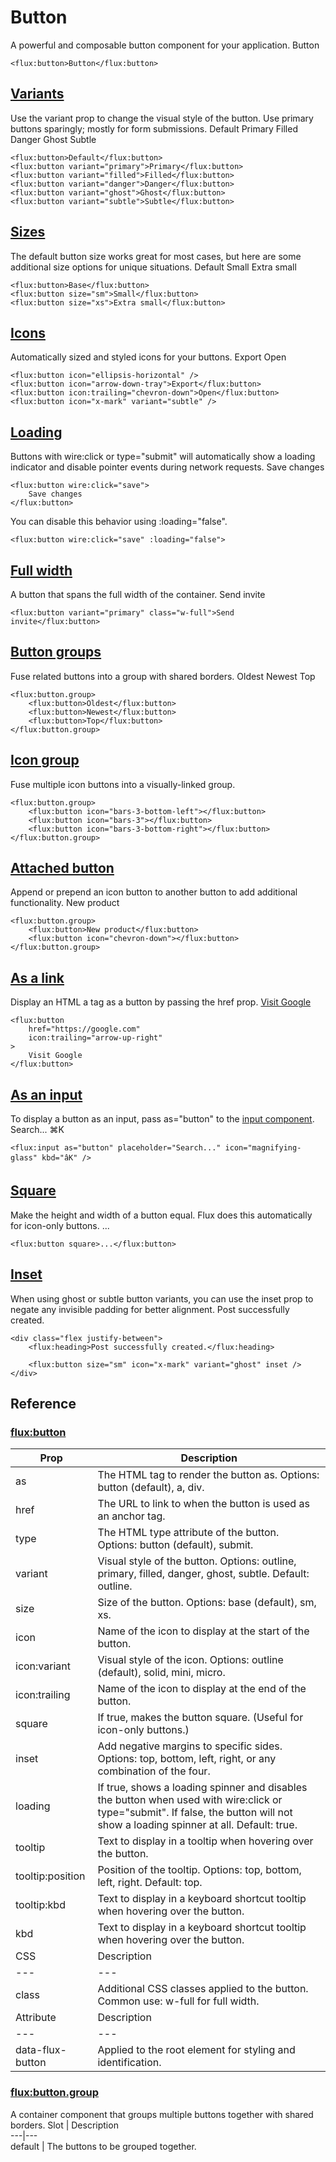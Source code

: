#  Button 
A powerful and composable button component for your application.
Button 
 
```
<flux:button>Button</flux:button>
```

##  [Variants](https://fluxui.dev/components/button#variants)
Use the variant prop to change the visual style of the button.
Use primary buttons sparingly; mostly for form submissions. 
Default  Primary  Filled  Danger  Ghost  Subtle 
 
```
<flux:button>Default</flux:button>
<flux:button variant="primary">Primary</flux:button>
<flux:button variant="filled">Filled</flux:button>
<flux:button variant="danger">Danger</flux:button>
<flux:button variant="ghost">Ghost</flux:button>
<flux:button variant="subtle">Subtle</flux:button>
```

##  [Sizes](https://fluxui.dev/components/button#sizes)
The default button size works great for most cases, but here are some additional size options for unique situations.
Default  Small  Extra small 
 
```
<flux:button>Base</flux:button>
<flux:button size="sm">Small</flux:button>
<flux:button size="xs">Extra small</flux:button>
```

##  [Icons](https://fluxui.dev/components/button#icons)
Automatically sized and styled icons for your buttons.
Export  Open 
 
```
<flux:button icon="ellipsis-horizontal" />
<flux:button icon="arrow-down-tray">Export</flux:button>
<flux:button icon:trailing="chevron-down">Open</flux:button>
<flux:button icon="x-mark" variant="subtle" />
```

##  [Loading](https://fluxui.dev/components/button#loading)
Buttons with wire:click or type=\"submit\" will automatically show a loading indicator and disable pointer events during network requests.
Save changes
 
```
<flux:button wire:click="save">
    Save changes
</flux:button>
```

You can disable this behavior using :loading=\"false\".
 
```
<flux:button wire:click="save" :loading="false">
```

##  [Full width](https://fluxui.dev/components/button#full-width)
A button that spans the full width of the container.
Send invite 
 
```
<flux:button variant="primary" class="w-full">Send invite</flux:button>
```

##  [Button groups](https://fluxui.dev/components/button#button-groups)
Fuse related buttons into a group with shared borders.
Oldest  Newest  Top 
 
```
<flux:button.group>
    <flux:button>Oldest</flux:button>
    <flux:button>Newest</flux:button>
    <flux:button>Top</flux:button>
</flux:button.group>
```

##  [Icon group](https://fluxui.dev/components/button#icon-group)
Fuse multiple icon buttons into a visually-linked group.
 
```
<flux:button.group>
    <flux:button icon="bars-3-bottom-left"></flux:button>
    <flux:button icon="bars-3"></flux:button>
    <flux:button icon="bars-3-bottom-right"></flux:button>
</flux:button.group>      
```

##  [Attached button](https://fluxui.dev/components/button#attached-button)
Append or prepend an icon button to another button to add additional functionality.
New product 
 
```
<flux:button.group>
    <flux:button>New product</flux:button>
    <flux:button icon="chevron-down"></flux:button>
</flux:button.group>
```

##  [As a link](https://fluxui.dev/components/button#as-a-link)
Display an HTML a tag as a button by passing the href prop.
[ Visit Google ](https://google.com)
 
```
<flux:button
    href="https://google.com"
    icon:trailing="arrow-up-right"
>
    Visit Google
</flux:button>
```

##  [As an input](https://fluxui.dev/components/button#as-an-input)
To display a button as an input, pass as=\"button\" to the [input component](https://fluxui.dev/components/input).
Search... 
⌘K 
 
```
<flux:input as="button" placeholder="Search..." icon="magnifying-glass" kbd="âK" />
```

##  [Square](https://fluxui.dev/components/button#square)
Make the height and width of a button equal. Flux does this automatically for icon-only buttons.
... 
 
```
<flux:button square>...</flux:button>
```

##  [Inset](https://fluxui.dev/components/button#inset)
When using ghost or subtle button variants, you can use the inset prop to negate any invisible padding for better alignment.
Post successfully created.
 
```
<div class="flex justify-between">
    <flux:heading>Post successfully created.</flux:heading>

    <flux:button size="sm" icon="x-mark" variant="ghost" inset />
</div>  
```

##  Reference 
###  [flux:button](https://fluxui.dev/components/button#fluxbutton)
Prop |  Description  
---|---  
as  |  The HTML tag to render the button as. Options: button (default), a, div.  
href  |  The URL to link to when the button is used as an anchor tag.  
type  |  The HTML type attribute of the button. Options: button (default), submit.  
variant  |  Visual style of the button. Options: outline, primary, filled, danger, ghost, subtle. Default: outline.  
size  |  Size of the button. Options: base (default), sm, xs.  
icon  |  Name of the icon to display at the start of the button.  
icon:variant  |  Visual style of the icon. Options: outline (default), solid, mini, micro.  
icon:trailing  |  Name of the icon to display at the end of the button.  
square  |  If true, makes the button square. (Useful for icon-only buttons.)  
inset  |  Add negative margins to specific sides. Options: top, bottom, left, right, or any combination of the four.  
loading  |  If true, shows a loading spinner and disables the button when used with wire:click or type=\"submit\". If false, the button will not show a loading spinner at all. Default: true.  
tooltip  |  Text to display in a tooltip when hovering over the button.  
tooltip:position  |  Position of the tooltip. Options: top, bottom, left, right. Default: top.  
tooltip:kbd  |  Text to display in a keyboard shortcut tooltip when hovering over the button.  
kbd  |  Text to display in a keyboard shortcut tooltip when hovering over the button.  
CSS |  Description  
---|---  
class  |  Additional CSS classes applied to the button. Common use: w-full for full width.  
Attribute |  Description  
---|---  
data-flux-button  |  Applied to the root element for styling and identification.  
###  [flux:button.group](https://fluxui.dev/components/button#fluxbuttongroup)
A container component that groups multiple buttons together with shared borders.
Slot |  Description  
---|---  
default  |  The buttons to be grouped together.  
